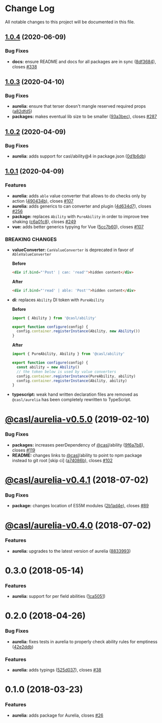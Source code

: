 # Change Log

All notable changes to this project will be documented in this file.

## [1.0.4](https://github.com/stalniy/casl/compare/@casl/aurelia@1.0.3...@casl/aurelia@1.0.4) (2020-06-09)


### Bug Fixes

* **docs:** ensure README and docs for all packages are in sync ([8df3684](https://github.com/stalniy/casl/commit/8df3684b139de0af60c9c37f284a5028ffbf2224)), closes [#338](https://github.com/stalniy/casl/issues/338)

## [1.0.3](https://github.com/stalniy/casl/compare/@casl/aurelia@1.0.2...@casl/aurelia@1.0.3) (2020-04-10)


### Bug Fixes

* **aurelia:** ensure that terser doesn't mangle reserved required props ([a82dfd5](https://github.com/stalniy/casl/commit/a82dfd55b6acd3912f2668776388c1af5f936e32))
* **packages:** makes eventual lib size to be smaller ([93a3bec](https://github.com/stalniy/casl/commit/93a3becdde7672bc1362ce11dac0d8247e583b9d)), closes [#287](https://github.com/stalniy/casl/issues/287)

## [1.0.2](https://github.com/stalniy/casl/compare/@casl/aurelia@1.0.1...@casl/aurelia@1.0.2) (2020-04-09)


### Bug Fixes

* **aurelia:** adds support for casl/ability@4 in package.json ([0d1b6db](https://github.com/stalniy/casl/commit/0d1b6db24c4bbe62d297b987bd0ed9bf8ea8db0d))

## [1.0.1](https://github.com/stalniy/casl/compare/@casl/aurelia@1.0.0...@casl/aurelia@1.0.1) (2020-04-09)

### Features

* **aurelia:** adds `able` value converter that allows to do checks only by action ([490434b](https://github.com/stalniy/casl/commit/490434bbd5296110d5874e67bc07cf7e7ed66a0e)), closes [#107](https://github.com/stalniy/casl/issues/107)
* **aurelia:** adds generics to can converter and plugin ([4d634d7](https://github.com/stalniy/casl/commit/4d634d7694e7f29fd7c3b4188845c82d82f013da)), closes [#256](https://github.com/stalniy/casl/issues/256)
* **package:** replaces `Ability` with `PureAbility` in order to improve tree shaking ([c6a01c8](https://github.com/stalniy/casl/commit/c6a01c8b51dc2d46928436f673dbb6a0e56a4764)), closes [#249](https://github.com/stalniy/casl/issues/249)
* **vue:** adds better generics typying for Vue ([5cc7b60](https://github.com/stalniy/casl/commit/5cc7b60d8a2a53db217f8ad1a4673a28f67aefce)), closes [#107](https://github.com/stalniy/casl/issues/107)


### BREAKING CHANGES

* **valueConverter:** `CanValueConverter` is deprecated in favor of `AbleValueConverter`

  **Before**

  ```html
  <div if.bind="'Post' | can: 'read'">hidden content</div>
  ```

  **After**

  ```html
  <div if.bind="'read' | able: 'Post'">hidden content</div>
  ```

* **di**: replaces `Ability` DI token with `PureAbility`

  **Before**

  ```js
  import { Ability } from '@casl/ability'

  export function configure(config) {
    config.container.registerInstance(Ability, new Ability())
  }
  ```

  **After**

  ```js
  import { PureAbility, Ability } from '@casl/ability'

  export function configure(config) {
    const ability = new Ability()
    // the token below is used by value converters
    config.container.registerInstance(PureAbility, ability)
    config.container.registerInstance(Ability, ability)
  }
  ```
* **typescript:** weak hand written declaration files are removed as `@casl/aurelia` has been completely rewritten to TypeScript.

# [@casl/aurelia-v0.5.0](https://github.com/stalniy/casl/compare/@casl/aurelia@0.4.1...@casl/aurelia@0.5.0) (2019-02-10)


### Bug Fixes

* **packages:** increases peerDependency of [@casl](https://github.com/casl)/ability ([9f6a7b8](https://github.com/stalniy/casl/commit/9f6a7b8)), closes [#119](https://github.com/stalniy/casl/issues/119)
* **README:** changes links to [@casl](https://github.com/casl)/ability to point to npm package instead to git root [skip ci] ([a74086b](https://github.com/stalniy/casl/commit/a74086b)), closes [#102](https://github.com/stalniy/casl/issues/102)


<a name="@casl/aurelia-v0.4.1"></a>
# [@casl/aurelia-v0.4.1](https://github.com/stalniy/casl/compare/@casl/aurelia@0.4.0...@casl/aurelia@0.4.1) (2018-07-02)


### Bug Fixes

* **package:** changes location of ES5M modules ([2b1ad4e](https://github.com/stalniy/casl/commit/2b1ad4e)), closes [#89](https://github.com/stalniy/casl/issues/89)

<a name="@casl/aurelia-v0.4.0"></a>
# [@casl/aurelia-v0.4.0](https://github.com/stalniy/casl/compare/@casl/aurelia@0.3.0...@casl/aurelia@0.4.0) (2018-07-02)


### Features

* **aurelia:** upgrades to the latest version of aurelia ([8833993](https://github.com/stalniy/casl/commit/8833993))

<a name="0.3.0"></a>
# 0.3.0 (2018-05-14)


### Features

* **aurelia:** support for per field abilities ([1ca5051](https://github.com/stalniy/casl/commit/1ca5051))



<a name="0.2.0"></a>
# 0.2.0 (2018-04-26)


### Bug Fixes

* **aurelia:** fixes tests in aurelia to properly check ability rules for emptiness ([42e2ddb](https://github.com/stalniy/casl/commit/42e2ddb))


### Features

* **aurelia:** adds typings ([525d037](https://github.com/stalniy/casl/commit/525d037)), closes [#38](https://github.com/stalniy/casl/issues/38)


<a name="0.1.0"></a>
# 0.1.0 (2018-03-23)

### Features

* **aurelia:** adds package for Aurelia, closes [#26](https://github.com/stalniy/casl/issues/26)
